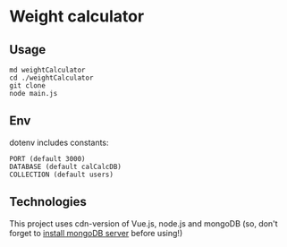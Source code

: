 # Weight calculator

## Usage

```
md weightCalculator
cd ./weightCalculator
git clone
node main.js
```

## Env

dotenv includes constants:

```
PORT (default 3000)
DATABASE (default calCalcDB)
COLLECTION (default users)
```

## Technologies
This project uses cdn-version of Vue.js, node.js and mongoDB (so, don't forget to [install mongoDB server](https://www.mongodb.com/try/download/community) before using!)
